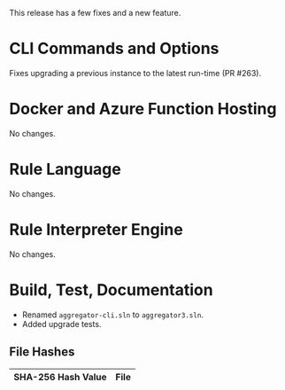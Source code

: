This release has a few fixes and a new feature.


CLI Commands and Options
========================
Fixes upgrading a previous instance to the latest run-time (PR #263).


Docker and Azure Function Hosting
========================
No changes.


Rule Language
========================
No changes.


Rule Interpreter Engine
========================
No changes.


Build, Test, Documentation
========================
* Renamed `aggregator-cli.sln` to `aggregator3.sln`.
* Added upgrade tests.


File Hashes
------------------------

SHA-256 Hash Value                                               |  File
-----------------------------------------------------------------|-------------------------------
